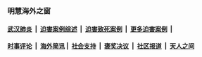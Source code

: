 
### 明慧海外之窗

####  [武汉肺炎](indexes/365.md?t=04181001) &nbsp;|&nbsp;  [迫害案例综述](indexes/328.md?t=04181001) &nbsp;|&nbsp; [迫害致死案例](indexes/277.md?t=04181001)  &nbsp;|&nbsp; [更多迫害案例](indexes/81.md?t=04181001)  &nbsp;|&nbsp; 
####  [时事评论](indexes/19.md?t=04181001) &nbsp;|&nbsp; [海外简讯](indexes/245.md?t=04181001)&nbsp;|&nbsp;  [社会支持](indexes/140.md?t=04181001) &nbsp;|&nbsp; [褒奖决议](indexes/282.md?t=04181001) &nbsp;|&nbsp; [社区报道](indexes/91.md?t=04181001)  &nbsp;|&nbsp; [天人之间](indexes/78.md?t=04181001) 

